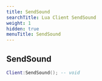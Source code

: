 ```yaml
---
title: SendSound
searchTitle: Lua Client SendSound
weight: 1
hidden: true
menuTitle: SendSound
---
```

## SendSound
```lua
Client:SendSound(); -- void
```
